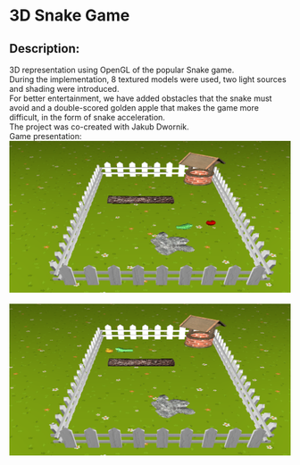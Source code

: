 # 3D Snake Game
## Description:
3D representation using OpenGL of the popular Snake game.<br>During the implementation, 8 textured models were used, two light sources and shading were introduced.<br>
For better entertainment, we have added obstacles that the snake must avoid and a double-scored golden apple that makes the game more difficult, in the form of snake acceleration.<br>
The project was co-created with Jakub Dwornik.<br>
Game presentation:<br>
![The first screenshot.](first.png) <br><br>
![The second screenshot.](second.png)
